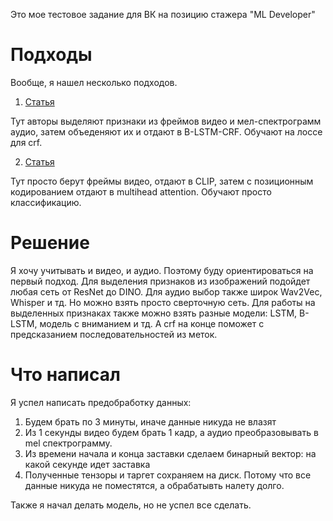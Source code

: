 Это мое тестовое задание для ВК на позицию стажера "ML Developer"


# Подходы

Вообще, я нашел несколько подходов.


1) [Статья](https://assets.amazon.science/1a/f8/ca48a6bf4c50a7611f8baa8be1c8/intro-and-recap-detection-for-movies-and-tv-series.pdf)


Тут авторы выделяют признаки из фреймов видео и мел-спектрограмм аудио, затем объеденяют их и отдают в B-LSTM-CRF. Обучают на лоссе для crf.


2) [Статья](https://arxiv.org/pdf/2504.09738)

Тут просто берут фреймы видео, отдают в CLIP, затем с позиционным кодированием отдают в multihead attention. Обучают просто классификацию.


# Решение

Я хочу учитывать и видео, и аудио. Поэтому буду ориентироваться на первый подход. Для выделения признаков из изображений подойдет любая сеть от ResNet до DINO. 
Для аудио выбор также широк Wav2Vec, Whisper и тд. Но можно взять просто сверточную сеть. Для работы на выделенных признаках также можно взять разные модели: LSTM, B-LSTM, модель с вниманием и тд. 
А crf на конце поможет с предсказанием последовательностей из меток. 

# Что написал

Я успел написать предобработку данных: 
1) Будем брать по 3 минуты, иначе данные никуда не влазят
2) Из 1 секунды видео будем брать 1 кадр, а аудио преобразовывать в mel спектрограмму.
3) Из времени начала и конца заставки сделаем бинарный вектор: на какой секунде идет заставка
4) Полученные тензоры и таргет сохраняем на диск. Потому что все данные никуда не поместятся, а обрабатывть налету долго.


Также я начал делать модель, но не успел все сделать.
